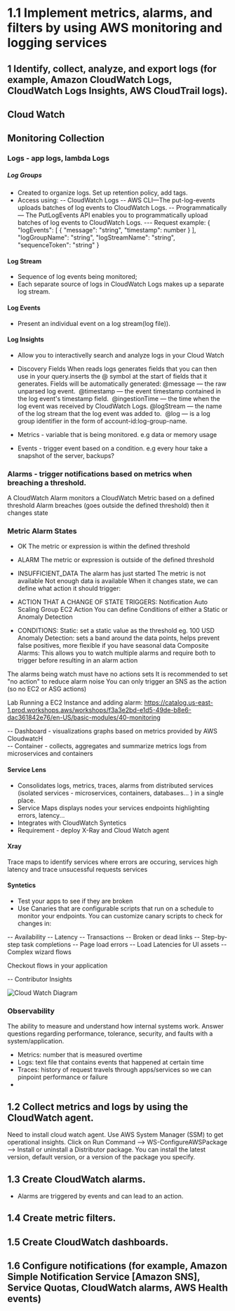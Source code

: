 # 1.1 Implement metrics, alarms, and filters by using AWS monitoring and logging services

## 1 Identify, collect, analyze, and export logs (for example, Amazon CloudWatch Logs, CloudWatch Logs Insights, AWS CloudTrail logs).
## Cloud Watch
## Monitoring Collection
### Logs - app logs, lambda Logs 
##### Log Groups
- Created  to organize logs. Set up retention policy, add tags.
- Access using:
-- CloudWatch Logs
-- AWS CLI—The put-log-events uploads batches of log events to CloudWatch Logs.
-- Programmatically — The PutLogEvents API enables you to programmatically upload batches of log events to CloudWatch Logs. 
--- Request example: 
{
   "logEvents": [ 
      { 
         "message": "string",
         "timestamp": number
      }
   ],
   "logGroupName": "string",
   "logStreamName": "string",
   "sequenceToken": "string"
}

#### Log Stream 
- Sequence of log events being monitored;
- Each separate source of logs in CloudWatch Logs makes up a separate log stream.

#### Log Events
- Present an individual event on a log stream(log file)).  

#### Log Insights
- Allow you to interactivelly search and analyze logs in your Cloud Watch
- Discovery Fields
When reads logs generates fields that you can then use in your query.​inserts the @ symbol at the start of fields that it generates.​
Fields will be automatically generated:​
@message — the raw unparsed log event. ​
@timestamp — the event timestamp contained in the log event's timestamp field. ​
@ingestionTime — the time when the log event was received by CloudWatch Logs.​
@logStream — the name of the log stream that the log event was added to. ​
@log — is a log group identifier in the form of account-id:log-group-name.​


- Metrics - variable that is being monitored. e.g data or memory usage


- Events - trigger event based on a condition. e.g every hour take a snapshot of the server, backups? 
### Alarms - trigger notifications based on metrics when breaching a threshold.    

A CloudWatch Alarm monitors a CloudWatch Metric based on a defined threshold
Alarm breaches (goes outside the defined threshold) then it changes state

### Metric Alarm States

- OK The metric or expression is within the defined threshold
- ALARM The metric or expression is outside of the defined threshold
- INSUFFICIENT_DATA
The alarm has just started
The metric is not available
Not enough data is available
When it changes state, we can define what action it should trigger:

- ACTION THAT A CHANGE OF STATE TRIGGERS:
Notification
Auto Scaling Group
EC2 Action
You can define Conditions of either a Static or Anomaly Detection

- CONDITIONS:
Static: set a static value as the threshold eg. 100 USD
Anomaly Detection: sets a band around the data points, helps prevent false positives, more flexible if you have seasonal data
Composite Alarms: This allows you to watch multiple alarms and require both to trigger before resulting in an alarm action

The alarms being watch must have no actions sets
It is recommended to set "no action" to reduce alarm noise
You can only trigger an SNS as the action (so no EC2 or ASG actions)


Lab Running a EC2 Instance and adding alarm: https://catalog.us-east-1.prod.workshops.aws/workshops/f3a3e2bd-e1d5-49de-b8e6-dac361842e76/en-US/basic-modules/40-monitoring

-- Dashboard - visualizations graphs based on metrics provided by AWS CloudwatcH  
-- Container - collects, aggregates and summarize metrics logs from  microservices and containers   
#### Service Lens
- Consolidates logs, metrics, traces, alarms from distributed services (isolated services - microservices, containers, databases... ) in a single place.
- Service Maps displays nodes your services endpoints highlighting errors, latency...
- Integrates with CloudWatch Syntetics 
- Requirement - deploy X-Ray and Cloud Watch agent


#### Xray
Trace maps to identify services where errors are occuring, services high latency and trace unsucessful requests services  

 #### Syntetics
-  Test your apps to see if they are broken
- Use Canaries that are configurable scripts that run on a schedule to monitor your endpoints.
You can customize canary scripts to check for changes in:

-- Availability
-- Latency
-- Transactions
-- Broken or dead links
-- Step-by-step task completions
-- Page load errors
-- Load Latencies for UI assets
-- Complex wizard flows

Checkout flows in your application

-- Contributor Insights

![Cloud Watch Diagram](../../images/Cloudwatch.png "Cloud Watch")

### Observability
The ability to measure and understand how internal systems​ work. Answer questions regarding performance, tolerance,​ security, and faults with a system/application.​
- Metrics: number that is measured overtime
- Logs: text file that contains events that happened at certain time
- Traces: history of request travels through apps/services so we can pinpoint performance or failure   
-  
## 1.2 Collect metrics and logs by using the CloudWatch agent.
Need to install cloud watch agent. Use AWS System Manager (SSM) to get operational insights.
Click on Run Command --> WS-ConfigureAWSPackage --> Install or uninstall a Distributor package. You can install the latest version, default version, or a version of the package you specify.
## 1.3 Create CloudWatch alarms.
- Alarms are triggered by events and can lead to an action.


## 1.4 Create metric filters.
## 1.5 Create CloudWatch dashboards.
## 1.6 Configure notifications (for example, Amazon Simple Notification Service [Amazon SNS], Service Quotas, CloudWatch alarms, AWS Health events)